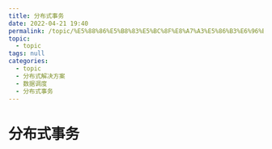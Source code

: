 ```yaml
---
title: 分布式事务
date: 2022-04-21 19:40
permalink: /topic/%E5%88%86%E5%B8%83%E5%BC%8F%E8%A7%A3%E5%86%B3%E6%96%B9%E6%A1%88/%E6%95%B0%E6%8D%AE%E8%B0%83%E5%BA%A6/%E5%88%86%E5%B8%83%E5%BC%8F%E4%BA%8B%E5%8A%A1
topic: 
  - topic
tags: null
categories: 
  - topic
  - 分布式解决方案
  - 数据调度
  - 分布式事务
---
```

# 分布式事务

‍
